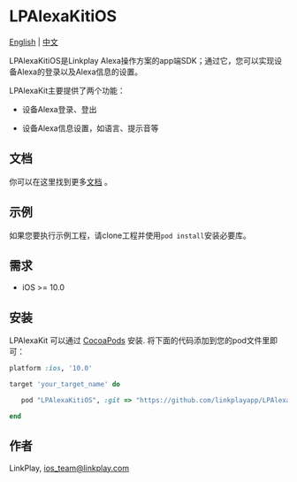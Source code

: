 # LPAlexaKitiOS

[English](README.md) | [中文](README_zh.md)

LPAlexaKitiOS是Linkplay Alexa操作方案的app端SDK；通过它，您可以实现设备Alexa的登录以及Alexa信息的设置。

LPAlexaKit主要提供了两个功能：

- 设备Alexa登录、登出

- 设备Alexa信息设置，如语言、提示音等

## 文档

你可以在这里找到更多[文档](https://linkplayapp.github.io/linkplay_sdk_doc/zh-hans/iOS/Alexa.html) 。

## 示例

如果您要执行示例工程，请clone工程并使用`pod install`安装必要库。

## 需求

- iOS >= 10.0

## 安装

LPAlexaKit 可以通过 [CocoaPods](https://cocoapods.org) 安装. 将下面的代码添加到您的pod文件里即可：

```ruby
platform :ios, '10.0'

target 'your_target_name' do

   pod "LPAlexaKitiOS", :git => "https://github.com/linkplayapp/LPAlexaKitiOS.git"

end
```

## 作者

LinkPlay, ios_team@linkplay.com
